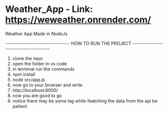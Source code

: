 # Weather_App - Link: https://weweather.onrender.com/
Weather App Made in NodeJs

-------------------------------- HOW TO RUN THE PROJECT -------------------------------------
1)  clone the repo
2)  open the folder in vs code
3)  in terminal run the commands
4)  npm install
5)  node src/app.js
6)  now go to your browser and write
7)  http://localhost:8000/
8)  now you are good to go
9)  notice there may be some lag while featching the data from the api be patient
